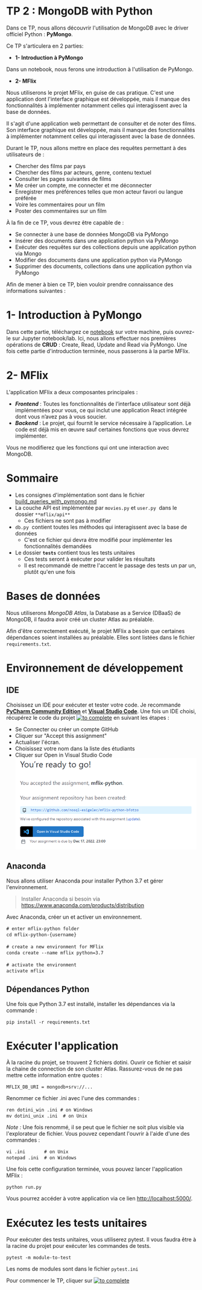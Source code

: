 # TP 2 : MongoDB with Python

Dans ce TP, nous allons découvrir l'utilisation de MongoDB avec le driver officiel Python : **PyMongo**.

Ce TP s'articulera en 2 parties:
- **1- Introduction à PyMongo** 

Dans un notebook, nous ferons une introduction à l'utilisation de PyMongo.
- **2- MFlix**

Nous utiliserons le projet MFlix, en guise de cas pratique. C'est une application dont l'interface graphique est développée, mais il manque des fonctionnalités à implémenter notamment celles qui interagissent avec la base de données. 
 
Il s'agit d'une application web permettant de consulter et de noter des films.
Son interface graphique est développée, mais il manque des fonctionnalités à implémenter notamment celles qui interagissent avec la base de données. 

Durant le TP, nous allons mettre en place des requêtes permettant à des utilisateurs de :

- Chercher des films par pays 
- Chercher des films par acteurs, genre, contenu textuel
- Consulter les pages suivantes de films 
- Me créer un compte, me connecter et me déconnecter 
- Enregistrer mes préférences telles que mon acteur favori ou langue préférée 
- Voire les commentaires pour un film 
- Poster des commentaires sur un film 

À la fin de ce TP, vous devrez être capable de :

- Se connecter à une base de données MongoDB via PyMongo
- Insérer des documents dans une application python via PyMongo
- Exécuter des requêtes sur des collections depuis une application python via Mongo
- Modifier des documents dans une application python via PyMongo
- Supprimer des documents, collections dans une application python via PyMongo

Afin de mener à bien ce TP, bien vouloir prendre connaissance des informations suivantes :

# 1- Introduction à PyMongo

Dans cette partie, téléchargez ce [notebook](getting_started_with_pymongo.ipynb) sur votre machine, puis ouvrez-le sur Jupyter notebook/lab.
Ici, nous allons effectuer nos premières opérations de **CRUD** : Create, Read, Update and Read via PyMongo. Une fois cette partie d'introduction terminée, nous passerons à la partie MFlix.
# 2- MFlix 

L'application MFlix a deux composantes principales :

-   **_Frontend_** : Toutes les fonctionnalités de l’interface utilisateur sont déjà implémentées pour vous, ce qui inclut une application React intégrée dont vous n’avez pas à vous soucier.
-   **_Backend_** : Le projet, qui fournit le service nécessaire à l’application. Le code est déjà mis en œuvre sauf certaines fonctions que vous devrez implémenter.

Vous ne modifierez que les fonctions qui ont une interaction avec MongoDB.
# Sommaire

-   Les consignes d'implémentation sont dans le fichier [build_queries_with_pymongo.md](build_queries_with_pymongo.md)
-   La couche API est implémentée par `movies.py` et `user.py`  dans le dossier ``**mflix/api**`` 
    -   Ces fichiers ne sont pas à modifier
-   `db.py`  contient toutes les méthodes qui interagissent avec la base de données
    -   C'est ce fichier qui devra être modifié pour implémenter les fonctionnalités demandées
-   Le dossier **``tests``** contient tous les tests unitaires
    - Ces tests seront à exécuter pour valider les résultats
    - Il est recommandé de mettre l'accent le passage des tests un par un, plutôt qu'en une fois 
# Bases de données

Nous utiliserons _MongoDB Atlas_, la Database as a Service (DBaaS) de MongoDB, il faudra avoir créé un cluster Atlas au préalable. 

Afin d'être correctement exécuté, le projet MFlix a besoin que certaines dépendances soient installées au préalable. Elles sont listées dans le fichier `requirements.txt`.

# Environnement de développement 

## IDE
Choisissez un IDE pour exécuter et tester votre code. Je recommande **[PyCharm Community Edition](https://www.jetbrains.com/pycharm/download/)** et **[Visual Studio Code](https://code.visualstudio.com/)**.
Une fois un IDE choisi, récupérez le code du projet [![to complete](https://img.shields.io/badge/MFLIX!-2ea44f)](https://classroom.github.com/a/OMzGRSF0) en suivant les étapes :
- Se Connecter ou créer un compte GitHub 
- Cliquer sur "Accept this assignment"
- Actualiser l'écran. 
- Choisissez votre nom dans la liste des étudiants
- Cliquer sur Open in Visual Studio Code
![img.png](../data/images/classroom-assignment.png)

## Anaconda
Nous allons utiliser Anaconda pour installer Python 3.7 et gérer l'environnement.
> Installer Anaconda si besoin via https://www.anaconda.com/products/distribution

Avec Anaconda, créer un et activer un environnement. 

```shell
# enter mflix-python folder
cd mflix-python-{username}

# create a new environment for MFlix
conda create --name mflix python=3.7

# activate the environment
activate mflix
```

## Dépendances Python

Une fois que Python 3.7 est installé, installer les dépendances via la commande :
```
pip install -r requirements.txt
```

# Exécuter l'application

À la racine du projet, se trouvent 2 fichiers dotini.
Ouvrir ce fichier et saisir la chaine de connection de son cluster Atlas.
Rassurez-vous de ne pas mettre cette information entre quotes :

```
MFLIX_DB_URI = mongodb+srv://...
```

Renommer ce fichier .ini avec l'une des commandes :  

```
ren dotini_win .ini # on Windows
mv dotini_unix .ini  # on Unix
```

_Note :_ Une fois renommé, il se peut que le fichier ne soit plus visible via l'explorateur de fichier.
Vous pouvez cependant l'ouvrir à l'aide d'une des commandes :
```
vi .ini       # on Unix
notepad .ini  # on Windows
```

Une fois cette configuration terminée, vous pouvez lancer l'application MFlix :  

```
python run.py
```

Vous pourrez accéder à votre application via ce lien [http://localhost:5000/](http://localhost:5000/).

# Exécutez les tests unitaires

Pour exécuter des tests unitaires, vous utiliserez pytest. Il vous faudra être à la racine du projet pour exécuter les commandes de tests.

```
pytest -m module-to-test
```

Les noms de modules sont dans le fichier `pytest.ini`

Pour commencer le TP, cliquer sur [![to complete](https://img.shields.io/badge/LET'S_CODE!-2ea44f)](build_queries_with_pymongo.md)


